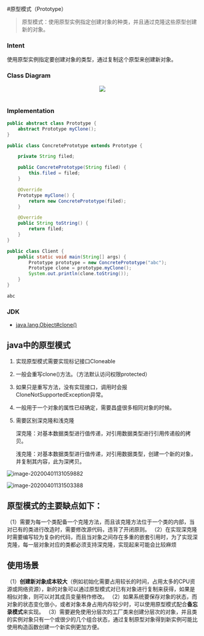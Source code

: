 #原型模式（Prototype）

> 原型模式：使用原型实例指定创建对象的种类，并且通过克隆这些原型创建新的对象。

### Intent

使用原型实例指定要创建对象的类型，通过复制这个原型来创建新对象。

### Class Diagram

<div align="center"> <img src="https://cs-notes-1256109796.cos.ap-guangzhou.myqcloud.com/b8922f8c-95e6-4187-be85-572a509afb71.png"/> </div><br>

### Implementation

```java
public abstract class Prototype {
    abstract Prototype myClone();
}
```

```java
public class ConcretePrototype extends Prototype {

    private String filed;

    public ConcretePrototype(String filed) {
        this.filed = filed;
    }

    @Override
    Prototype myClone() {
        return new ConcretePrototype(filed);
    }

    @Override
    public String toString() {
        return filed;
    }
}
```

```java
public class Client {
    public static void main(String[] args) {
        Prototype prototype = new ConcretePrototype("abc");
        Prototype clone = prototype.myClone();
        System.out.println(clone.toString());
    }
}
```

```html
abc
```

### JDK

- [java.lang.Object#clone()](http://docs.oracle.com/javase/8/docs/api/java/lang/Object.html#clone%28%29)



## java中的原型模式

1. 实现原型模式需要实现标记接口Cloneable

2. 一般会重写clone()方法。（方法默认访问权限protected）

3. 如果只是重写方法，没有实现接口，调用时会报CloneNotSupportedException异常。

4. 一般用于一个对象的属性已经确定，需要昌盛很多相同对象的时候。

5. 需要区别深克隆和浅克隆

   深克隆：对基本数据类型进行值传递，对引用数据类型进行引用传递般的拷贝。

   浅克隆：对基本数据类型进行值传递，对引用数据类型，创建一个新的对象，并复制其内容，此为深拷贝。

![image-20200401131059882](https://raw.githubusercontent.com/chengcodex/cloudimg/master/img/image-20200401131059882.png)

![image-20200401131503388](https://raw.githubusercontent.com/chengcodex/cloudimg/master/img/image-20200401131503388.png)

## 原型模式的主要缺点如下：

（1）需要为每一个类配备一个克隆方法，而且该克隆方法位于一个类的内部，当对已有的类进行改造时，需要修改源代码，违背了开闭原则。
（2）在实现深克隆时需要编写较为复杂的代码，而且当对象之间存在多重的嵌套引用时，为了实现深克隆，每一层对象对应的类都必须支持深克隆，实现起来可能会比较麻烦

## 使用场景

（1）**创建新对象成本较大**（例如初始化需要占用较长的时间，占用太多的CPU资源或网络资源），新的对象可以通过原型模式对已有对象进行复制来获得，如果是相似对象，则可以对其成员变量稍作修改。
（2）如果系统要保存对象的状态，而对象的状态变化很小，或者对象本身占用内存较少时，可以使用原型模式配合**备忘录模式**来实现。
（3）需要避免使用分层次的工厂类来创建分层次的对象，并且类的实例对象只有一个或很少的几个组合状态，通过复制原型对象得到新实例可能比使用构造函数创建一个新实例更加方便。

